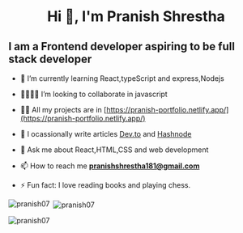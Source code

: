<h1 align ="center">Hi 👋, I'm Pranish Shrestha </h1>
<h2>I am a Frontend developer aspiring to be full stack developer</h2>

<!-- <p align="left"> <img src="https://komarev.com/ghpvc/?username=pranish07&label=Profile%20views&color=0e75b6&style=flat" alt="pranish07" /> </p> -->

- 🔭 I’m currently learning React,typeScript and express,Nodejs
  
- 🫱🏻‍🫲🏼 I’m looking to collaborate in javascript
  
- 👨‍💻 All my projects are in [https://pranish-portfolio.netlify.app/](https://pranish-portfolio.netlify.app/)
  
- 🤔 I ocassionally write articles [Dev.to](https://dev.to/pranish07) and [Hashnode](https://hashnode.com/@askmeweb)
  
- 💬 Ask me about React,HTML,CSS and web development 

- 📫 How to reach me **pranishshrestha181@gmail.com** 

- ⚡ Fun fact: I love reading books and playing chess. 


<p><img align="left" src="https://github-readme-stats.vercel.app/api/top-langs?username=pranish07&show_icons=true&locale=en&layout=compact" alt="pranish07" /></p>

<p>&nbsp;<img align="center" src="https://github-readme-stats.vercel.app/api?username=pranish07&show_icons=true&locale=en" alt="pranish07" /></p>

<p><img align="center" src="https://github-readme-streak-stats.herokuapp.com/?user=pranish07&" alt="pranish07" /></p>


<!-- ![](https://komarev.com/ghpvc/?username=pranish07) -->
